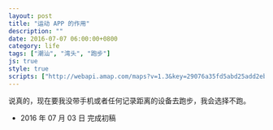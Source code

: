 ```yaml
---
layout: post
title: "运动 APP 的作用"
description: ""
date: 2016-07-07 06:00:00+0800
category: life
tags: ["潮汕", "湾头", "跑步"]
js: true
style: true
scripts: ["http://webapi.amap.com/maps?v=1.3&key=29076a35fd5abd25add2eb561488a73f"]
---
```

说真的，现在要我没带手机或者任何记录距离的设备去跑步，我会选择不跑。

<div id="map"></div>

* 2016 年 07 月 03 日 完成初稿

<!--<style>
#map {
    width: 100%;
    height: 0;
    padding-bottom: 70%
}
#map .amap-copyright, .amap-logo {
    z-index: 0;
}
#map a:after {
    display: none
}
#map .marker-circle{
    width: 9px;
    height: 9px;
    border: 3px solid #fff;
    border-radius: 99em;
    box-shadow: 1px 1px 0 rgba(0,0,0,.4);
}
#map .marker-circle.green{
    background-color: #60AB43;
}
#map .marker-circle.red{
    background-color: #f80000;
}
#map .marker-circle.black{
    background-color: #000000;
}
#map .running-distance{
   background-color: #000;
   font-size: 10px;
   font-family: 'AlternateBoldFont', 'MHei PRC Bold';
   color: #fff;
   width: 45px;
   height: 24px;
   line-height: 24px;
   text-align: right;
   border-top-left-radius: 12px;
   border-bottom-left-radius: 12px;
   position: relative;
             white-space: nowrap;
}
#map .running-distance:after{
   content: "";
   right: -24px;
   top: 0;
   position: absolute;
   height: 0;
   width: 0;
   border: 12px solid transparent;
   border-left-color: #000;
}
#map .running-distance .running-number{
   color: #83DD00;
}
</style> -->
<!--<script>
var map = new AMap.Map('map', {
    resizeEnable: true,
    center: [116.811, 23.4778],
    zoom: 16
});

var lineArr = [
  [116.81176496631362, 23.47779825133945],
  [116.81162117314459, 23.47778949913168],
  [116.81152531234700, 23.47780666557873],
  [116.81139549962531, 23.47781488980439],
  [116.81125570102098, 23.47782413099915],
  [116.81115584628184, 23.47785530461918],
  [116.81107196385182, 23.47781544621829],
  [116.81095612707688, 23.47777664258161],
  [116.81082631226239, 23.47777186479748],
  [116.81071646933687, 23.47777705318575],
  [116.81057667003850, 23.47780029370177],
  [116.81047681296609, 23.47781346508567],
  [116.81041689145731, 23.47771156098154],
  [116.81030704579251, 23.47768674674622],
  [116.81017723109242, 23.47770596905924],
  [116.81006738594770, 23.47769615531745],
  [116.80996752628475, 23.47768332422063],
  [116.80984769554182, 23.47768452771774],
  [116.80984769554182, 23.47768452771774],
  [116.80976781421286, 23.47777666895161],
  [116.80976182854499, 23.47786668472074],
  [116.80976182854499, 23.47786668472074],
  [116.80970790987975, 23.47794878121060],
  [116.80969293686124, 23.47803881217885],
  [116.80969793669969, 23.47814381023175],
  [116.80969793669969, 23.47814381023175],
  [116.80979180967179, 23.47822365608829],
  [116.80987769199595, 23.47827651367657],
  [116.80999752450617, 23.47830331184813],
  [116.80999752450617, 23.47830331184813],
  [116.81009738365776, 23.47830914245168],
  [116.81020722894020, 23.47832195631508],
  [116.81025716424116, 23.47841487700929],
  [116.81024718507372, 23.47851690029669],
  [116.81024219810604, 23.47860791438970],
  [116.81020725438748, 23.47871098022514],
  [116.81020725438748, 23.47871098022514],
  [116.81017730396682, 23.47882003789368],
  [116.81024221760043, 23.47890593261453],
  [116.81024221760043, 23.47890593261453],
  [116.81033309078050, 23.47893777970766],
  [116.81043195239846, 23.47896861296715],
  [116.81052681979151, 23.47900345312821],
  [116.81062668076682, 23.47905128539114],
  [116.81072154764452, 23.47908312505889],
  [116.81077647544005, 23.47917703674500],
  [116.81073653916705, 23.47928011136325],
  [116.81069160998514, 23.47938319448405],
  [116.81062271321140, 23.47946031697208],
  [116.81059675601107, 23.47954936671446],
  [116.81062272544412, 23.47964732821733],
  [116.81070661158944, 23.47973418996042],
  [116.81079648598713, 23.47977403850485],
  [116.81091232065432, 23.47977584013174],
  [116.81102615795190, 23.47977764496641],
  [116.81113600095121, 23.47978245663211],
  [116.81123985280291, 23.47979427882534],
  [116.81133571732408, 23.47982711585191],
  [116.81133571732408, 23.47982711585191],
  [116.81134570919190, 23.47992210433508],
  [116.81136568664324, 23.48001607555182],
  [116.81138566389168, 23.48010704657254],
  [116.81138566389168, 23.48010704657254],
  [116.81143060745995, 23.48023197658465],
  [116.81152946402710, 23.48021380511060],
  [116.81152946402710, 23.48021380511060],
  [116.81162532566630, 23.48020963948109],
  [116.81172518139037, 23.48020546680476],
  [116.81184900271641, 23.48020725287953],
  [116.81184900271641, 23.48020725287953],
  [116.81196483698696, 23.48023405402684],
  [116.81207068511398, 23.48025487191441],
  [116.81218452062321, 23.48026267499839],
  [116.81229436172517, 23.48027048481762],
  [116.81238423376224, 23.48031033105651],
  [116.81241419674734, 23.48041028489590],
  [116.81244415893336, 23.48049823800170],
  [116.81250407698427, 23.48057813850155],
  [116.81262390434858, 23.48060693162266],
  [116.81262390434858, 23.48060693162266],
  [116.81271377742125, 23.48066977874198],
  [116.81277868923696, 23.48076967144306],
  [116.81285358463228, 23.48084254506420],
  [116.81296941953906, 23.48090734662263],
  [116.81306827694134, 23.48093917573046],
  [116.81316713373550, 23.48096400428323],
  [116.81321307298963, 23.48106492977802],
  [116.81315316750214, 23.48116704055658],
  [116.81309925259501, 23.48126014026989],
  [116.81303834879205, 23.48136725295604],
  [116.81302337719191, 23.48146628485103],
  [116.81300740731130, 23.48156931870519],
  [116.81300740731130, 23.48156931870519],
  [116.81307331521036, 23.48163620736343],
  [116.81318315811619, 23.48169501861694],
  [116.81318315811619, 23.48169501861694],
  [116.81328301274731, 23.48171184476956],
  [116.81339285268598, 23.48173065338454],
  [116.81350269420767, 23.48177646336925],
  [116.81361253365147, 23.48179327151539],
  [116.81372237304554, 23.48181207960068],
  [116.81382222810895, 23.48184790605255],
  [116.81393206546116, 23.48184071231843],
  [116.81404190485910, 23.48186752035635],
  [116.81416172864120, 23.48188431003527],
  [116.81428754208996, 23.48188208784570],
  [116.81440137394611, 23.48189288735773],
  [116.81453118239840, 23.48191165887933],
  [116.81461506096771, 23.48196151327545],
  [116.81467098274801, 23.48203741858133],
  [116.81467098274801, 23.48203741858133],
  [116.81478081934384, 23.48203922405569],
  [116.81489065688162, 23.48205803033302],
  [116.81489065688162, 23.48205803033302],
  [116.81501048026027, 23.48209081950994],
  [116.81512530743613, 23.48207061435220],
  [116.81522016312714, 23.48203244351735],
  [116.81522016312714, 23.48203244351735],
  [116.81530003797792, 23.48194629648242],
  [116.81539988426296, 23.48188211504316],
  [116.81550971655017, 23.48183491664066],
  [116.81550971655017, 23.48183491664066],
  [116.81558959304881, 23.48177877099725],
  [116.81560955745341, 23.48169273044427],
  [116.81558958069374, 23.48158976014929],
  [116.81552966567925, 23.48151486266821],
  [116.81545976525810, 23.48143498263790],
  [116.81539985059611, 23.48136708544437],
  [116.81538386766604, 23.48126210782234],
  [116.81534991302296, 23.48117816340546],
  [116.81528999670243, 23.48108626470689],
  [116.81525004947613, 23.48097932954756],
  [116.81521010203184, 23.48086939417698],
  [116.81520011082004, 23.48077540643697],
  [116.81528997068442, 23.48068824145590],
  [116.81538982129894, 23.48069006380158],
  [116.81546970753713, 23.48078092682319],
  [116.81549966837595, 23.48086887858236],
  [116.81552962952949, 23.48096183061144],
  [116.81556957536206, 23.48104976451991],
  [116.81560552814878, 23.48115270639382],
  [116.81564347680838, 23.48123864368859],
  [116.81567343790394, 23.48133159561723],
  [116.81563949548696, 23.48143266203700],
  [116.81552966411036, 23.48149086128511],
  [116.81543979506053, 23.48143301810578],
  [116.81537988012082, 23.48136112066505],
  [116.81533993333584, 23.48126018593876],
  [116.81530997171289, 23.48116123352185],
  [116.81525504632086, 23.48104532450987],
  [116.81521010601958, 23.48093039773959],
  [116.81518613446994, 23.48081743375622],
  [116.81524004748343, 23.48072033216902],
  [116.81535387520577, 23.48069112787327],
  [116.81545972028309, 23.48074694262518],
  [116.81548968269485, 23.48085889579543],
  [116.81548968269485, 23.48085889579543],
  [116.81552962992171, 23.48096783096136],
  [116.81556957647334, 23.48106676550930],
  [116.81559953714104, 23.48115271708082],
  [116.81563948352436, 23.48124965145287],
  [116.81566944553670, 23.48135660419131],
  [116.81560954071864, 23.48143671571147],
  [116.81550969131679, 23.48144889446456],
  [116.81541982224267, 23.48139105125849],
  [116.81541982224267, 23.48139105125849],
  [116.81533993595072, 23.48130018825537],
  [116.81528501182329, 23.48120328038843],
  [116.81522409609336, 23.48109838266149],
  [116.81518614584485, 23.48099144391741],
  [116.81517016234497, 23.48087846573195],
  [116.81518613159355, 23.48077343118057],
  [116.81525003130267, 23.48070131329017],
  [116.81536985108229, 23.48068809924913],
  [116.81542976603042, 23.48075999675989],
  [116.81544974198340, 23.48084996644643],
  [116.81547570927603, 23.48094492573227],
  [116.81551365950548, 23.48105386445354],
  [116.81555959733862, 23.48115678854783],
  [116.81561951226378, 23.48123068598188],
  [116.81563948914612, 23.48133565643218],
  [116.81557958456553, 23.48141976816203],
  [116.81547973708456, 23.48146194860722],
  [116.81538986973906, 23.48143110692560],
  [116.81535990702523, 23.48131515356661],
  [116.81532994593343, 23.48122420162855],
  [116.81528999905584, 23.48112226679997],
  [116.81523008275160, 23.48103136810533],
  [116.81520012180268, 23.48094341625747],
  [116.81518014506241, 23.48084244587235],
  [116.81519012339849, 23.48073942208580],
  [116.81528996944236, 23.48066924034085],
  [116.81540979157553, 23.48069302840741],
  [116.81547569868610, 23.48078291626349],
  [116.81551364845799, 23.48088485459848],
  [116.81554959996443, 23.48096779535445],
  [116.81558954676679, 23.48107073012469],
  [116.81558955336909, 23.48117173599471],
  [116.81560553573163, 23.48126871312230],
  [116.81562950616396, 23.48136667604057],
  [116.81562950616396, 23.48136667604057],
  [116.81557459414923, 23.48145177891310],
  [116.81544478921204, 23.48145801065302],
  [116.81534992694725, 23.48139117574021],
  [116.81531597215773, 23.48130523120619],
  [116.81526004931028, 23.48120532492502],
  [116.81523008713160, 23.48109837200418],
  [116.81520012441760, 23.48098341859035],
  [116.81517016345632, 23.48089546672509],
  [116.81515617703302, 23.48078348503035],
  [116.81522007559168, 23.48069336611062],
  [116.81530994000758, 23.48067620520796],
  [116.81540979307906, 23.48071602975645],
  [116.81545972525120, 23.48082294707503],
  [116.81548968596334, 23.48090889871661],
  [116.81554460921922, 23.48099480583073],
  [116.81557457022386, 23.48108575771081],
  [116.81558955376131, 23.48117773634302],
  [116.81562950093441, 23.48128667141213],
  [116.81560953725403, 23.48138371265082],
  [116.81553964638677, 23.48144884106009],
  [116.81543979761003, 23.48147202035585],
  [116.81534992799321, 23.48140717666441],
  [116.81529001101904, 23.48130527741409],
  [116.81525505697662, 23.48120833398217],
  [116.81524007291333, 23.48110935488049],
  [116.81522009605330, 23.48100638441098],
  [116.81518014918090, 23.48090544955386],
  [116.81515617788287, 23.48079648579143],
  [116.81518612740970, 23.48070942742973],
  [116.81529995358166, 23.48065522174772],
  [116.81541478376796, 23.48068801922069],
  [116.81545972224419, 23.48077694438259],
  [116.81549966798373, 23.48086287823168],
  [116.81551365375293, 23.48096585932649],
  [116.81554461346825, 23.48105980961630],
  [116.81558955186560, 23.48114873465913],
  [116.81560952790619, 23.48124070437484],
  [116.81563949012666, 23.48135065729970],
  [116.81557958593831, 23.48144076937421],
  [116.81548972400903, 23.48149093248320],
  [116.81537988633117, 23.48145612615135],
  [116.81531996983911, 23.48136122733595],
  [116.81532994776386, 23.48125220325170],
  [116.81528500790093, 23.48114327690528],
  [116.81524006931781, 23.48105435168114],
  [116.81522009245778, 23.48095138120436],
  [116.81518014617374, 23.48085944686627],
  [116.81518613048220, 23.48075643018477],
  [116.81526001472831, 23.48067629405741],
  [116.81535986518750, 23.48067511626672],
  [116.81545971949865, 23.48073494192190],
  [116.81548968145283, 23.48083989468454],
  [116.81551365139963, 23.48092985722619],
  [116.81553961965035, 23.48103981735398],
  [116.81557956501995, 23.48112075084161],
  [116.81560553200558, 23.48121170981823],
  [116.81563948705430, 23.48130365458052],
  [116.81558956807729, 23.48139674902444],
  [116.81547973623474, 23.48144894785724],
  [116.81537988450076, 23.48142812453553],
  [116.81531996931612, 23.48135322687341],
  [116.81529000794652, 23.48125827469216],
  [116.81527003208076, 23.48117030512660],
  [116.81524007134438, 23.48108535348489],
  [116.81520012507133, 23.48099341917325],
  [116.81517016326021, 23.48089246654986],
  [116.81517016326021, 23.48089246654986],
  [116.81515617781749, 23.48079548573289],
  [116.81522407027117, 23.48070335959263],
  [116.81532991069810, 23.48068517018707],
  [116.81532991069810, 23.48068517018707],
  [116.81540979510554, 23.48074703157365],
  [116.81544474946649, 23.48084997534210],
  [116.81547570992973, 23.48095492631566],
  [116.81547570992973, 23.48095492631566],
  [116.81551365924400, 23.48104986422072],
  [116.81555959609659, 23.48113778744420],
  [116.81555959609659, 23.48113778744420],
  [116.81560553377055, 23.48123871138383],
  [116.81563948908075, 23.48133465637434],
  [116.81559955459474, 23.48141973254208],
  [116.81548972126343, 23.48144893006099],
  [116.81538387766795, 23.48141511667191],
  [116.81533993719280, 23.48131918935505],
  [116.81530997570061, 23.48122223706162],
  [116.81527002913899, 23.48112530251277],
  [116.81525005202568, 23.48101833182034],
  [116.81519013510024, 23.48091843255631],
  [116.81517015861871, 23.48082146239931],
  [116.81517015861871, 23.48082146239931],
  [116.81522007761822, 23.48072436792873],
  [116.81531593156178, 23.48068419501327],
  [116.81539980954301, 23.48073904889056],
  [116.81544974119896, 23.48083796574474],
  [116.81547570862233, 23.48093492514875],
  [116.81551365734828, 23.48102086253206],
  [116.81556957908812, 23.48110676783583],
  [116.81560553174410, 23.48120770958620],
  [116.81564348112275, 23.48130464751171],
  [116.81556959856835, 23.48140478510387],
  [116.81545976493123, 23.48142998234930],
  [116.81535991029384, 23.48136515645853],
  [116.81533993392418, 23.48126918646018],
  [116.81529998777114, 23.48117825228136],
  [116.81526004146555, 23.48108531795440],
  [116.81522408909845, 23.48099137643223],
  [116.81519013411963, 23.48090343168047],
  [116.81518613420846, 23.48081343352217],
  [116.81522407190548, 23.48072836105862],
  [116.81531992597455, 23.48069018825563],
  [116.81541977935930, 23.48073501308330],
  [116.81544974100285, 23.48083496556928],
  [116.81544974100285, 23.48083496556928],
  [116.81549967282109, 23.48093688255351],
  [116.81552963456296, 23.48103883509856],
  [116.81552963456296, 23.48103883509856],
  [116.81555959583511, 23.48113378721180],
  [116.81560553285537, 23.48122471057215],
  [116.81561951860462, 23.48132769159977],
  [116.81554463562871, 23.48139882927166],
  [116.81542980989434, 23.48143103578002],
  [116.81533994065754, 23.48137219242011],
  [116.81530997877313, 23.48126923978572],
  [116.81528001668030, 23.48116328695162],
  [116.81524007029840, 23.48106935255408],
  [116.81520012343699, 23.48096841771576],
  [116.81518014754658, 23.48088044809355],
  [116.81515617716376, 23.48078548514745],
  [116.81522406987894, 23.48069735924068],
  [116.81534987994505, 23.48067213386979],
  [116.81542976478839, 23.48074099564659],
  [116.81544974087211, 23.48083296545230],
  [116.81544974087211, 23.48083296545230],
  [116.81548968759759, 23.48093390017600],
  [116.81552963325557, 23.48101883393381],
  [116.81557457100830, 23.48109775840869],
  [116.81557457100830, 23.48109775840869],
  [116.81560553050208, 23.48118870848381],
  [116.81564347929240, 23.48127664589046],
  [116.81563949130330, 23.48136865834033],
  [116.81556960092168, 23.48144078718223],
  [116.81545976721924, 23.48146498436882],
  [116.81535392220798, 23.48141016972616],
  [116.81529999633496, 23.48130925987441],
  [116.81529000533160, 23.48121827237339],
  [116.81527002822376, 23.48111130169904],
  [116.81524006742200, 23.48102534999265],
  [116.81521010575808, 23.48092639750612],
  [116.81519012967428, 23.48083542770638],
  [116.81522407275531, 23.48074136182062],
  [116.81531992597455, 23.48069018825563],
  [116.81541977785579, 23.48071201173482],
  [116.81547969269799, 23.48078290914535],
  [116.81554460144027, 23.48087579888617],
  [116.81557456211806, 23.48096175048854],
  [116.81562948518047, 23.48104565741935],
  [116.81566943069798, 23.48112959103380],
  [116.81567942217275, 23.48122857895920],
  [116.81561951814703, 23.48132069119475],
  [116.81553964154934, 23.48137483678687],
  [116.81541982185044, 23.48138505091184],
  [116.81536989076270, 23.48129513462848],
  [116.81531996022935, 23.48121421882380],
  [116.81529998326045, 23.48110924827311],
  [116.81525504501340, 23.48102532334529],
  [116.81522009095421, 23.48092837986227],
  [116.81522009095421, 23.48092837986227],
  [116.81518613571203, 23.48083643486766],
  [116.81518613571203, 23.48083643486766],
  [116.81523006392432, 23.48074335128051],
  [116.81531992656288, 23.48069918878363],
  [116.81541478670962, 23.48073302185976],
  [116.81549966419230, 23.48080487483938],
  [116.81554460268228, 23.48089479999618],
  [116.81558954166799, 23.48099272558245],
  [116.81562948792595, 23.48108765986329],
  [116.81565944994232, 23.48119461262787],
  [116.81566944115698, 23.48128960031470],
  [116.81558956683526, 23.48137774792666],
  [116.81546974741315, 23.48139096230350],
  [116.81538986150220, 23.48130509964249],
  [116.81533992980573, 23.48120618280807],
  [116.81528999925196, 23.48112526697432],
  [116.81524006879484, 23.48104635121546],
  [116.81521010785001, 23.48095839937329],
  [116.81517016149513, 23.48086546497224],
  [116.81517015548081, 23.48077345958963],
  [116.81525003058357, 23.48069031264485],
  [116.81535387435595, 23.48067812711044],
  [116.81545971884495, 23.48072494133569],
  [116.81549966451914, 23.48080987513199],
  [116.81554959571541, 23.48090279156120],
  [116.81558954114503, 23.48098472511614],
  [116.81558954114503, 23.48098472511614],
  [116.81560951770858, 23.48108469531657],
  [116.81564946330214, 23.48116962899528],
  [116.81567942478750, 23.48126858127742],
  [116.81563949104184, 23.48136465810911],
  [116.81554463647852, 23.48141183002247],
  [116.81554463647852, 23.48141183002247],
  [116.81543979211880, 23.48138801550711],
  [116.81535990754820, 23.48132315402953],
  [116.81533993170152, 23.48123518448983],
  [116.81530997066695, 23.48114523259260],
  [116.81526003989660, 23.48106131655806],
  [116.81522009291540, 23.48095838161269],
  [116.81518613695411, 23.48085543597864],
  [116.81521009431788, 23.48075138727182],
  [116.81530994092279, 23.48069020602950],
  [116.81540979262147, 23.48070902934595],
  [116.81547569881684, 23.48078491638059],
  [116.81551963816527, 23.48086484274951],
  [116.81554959976832, 23.48096479517950],
  [116.81557456813204, 23.48105375584889],
  [116.81561950598834, 23.48113468041003],
  [116.81567343117094, 23.48122858965197],
  [116.81567942831742, 23.48132258440376],
  [116.81560554396822, 23.48139472041128],
  [116.81560554396822, 23.48139472041128],
  [116.81550968817899, 23.48140089169354],
  [116.81539984968090, 23.48135308463499],
  [116.81535990356051, 23.48126215049767],
  [116.81535990356051, 23.48126215049767],
  [116.81531596359393, 23.48117422361247],
  [116.81528999624483, 23.48107926429971],
  [116.81528999624483, 23.48107926429971],
  [116.81525004999912, 23.48098733001393],
  [116.81519013385814, 23.48089943144686],
  [116.81518014264361, 23.48080544370781],
  [116.81524004748343, 23.48072033216902],
  [116.81535387481355, 23.48068512752122],
  [116.81545972087142, 23.48075594315253],
  [116.81548968321781, 23.48086689626303],
  [116.81550965967752, 23.48096486638808],
  [116.81554960506324, 23.48104579989919],
  [116.81559953576829, 23.48113171586089],
  [116.81559953576829, 23.48113171586089],
  [116.81564946755111, 23.48123463276627],
  [116.81565945929007, 23.48133762091229],
  [116.81559955387567, 23.48140873190691],
  [116.81548971910618, 23.48141592815623],
  [116.81539985059611, 23.48136708544437],
  [116.81535990369125, 23.48126415061354],
  [116.81531596398617, 23.48118022396076],
  [116.81528500417470, 23.48108627359200],
  [116.81522409020980, 23.48100837742290],
  [116.81519013496948, 23.48091643243955],
  [116.81519013496948, 23.48091643243955],
  [116.81518613388160, 23.48080843322958],
  [116.81523006242075, 23.48072034993228],
  [116.81532991122107, 23.48069317065645],
  [116.81532991122107, 23.48069317065645],
  [116.81541977922856, 23.48073301296607],
  [116.81546970962897, 23.48081292869631],
  [116.81550965562460, 23.48090286276980],
  [116.81554460895774, 23.48099080559760],
  [116.81556957823832, 23.48109376707994],
  [116.81558955487259, 23.48119473732963],
  [116.81563948515858, 23.48127465290132],
  [116.81559955113013, 23.48136672948027],
  [116.81548971864859, 23.48140892775202],
  [116.81538986607823, 23.48137510369118],
  [116.81534991923331, 23.48127316891406],
  [116.81528501156180, 23.48119928015636],
  [116.81525505004710, 23.48110232782615],
  [116.81522009644553, 23.48101238476056],
  [116.81520011971074, 23.48091141438969],
  [116.81519012751698, 23.48080242577564],
  [116.81524004663359, 23.48070733140668],
  [116.81524004663359, 23.48070733140668],
  [116.81534988014116, 23.48067513404587],
  [116.81542976393858, 23.48072799488459],
  [116.81547570090866, 23.48081691825355],
  [116.81550965627829, 23.48091286335373],
  [116.81553961768927, 23.48100981560669],
  [116.81556957863053, 23.48109976742884],
  [116.81561950879922, 23.48117768290722],
  [116.81563948600839, 23.48128765365420],
  [116.81562950753673, 23.48138767725417],
  [116.81562951348536, 23.48147868250657],
  [116.81565947497874, 23.48157763475725],
  [116.81567346111008, 23.48168661607278],
  [116.81569942832448, 23.48178157518065],
  [116.81581924711662, 23.48176436022255],
  [116.81589912308988, 23.48170521408075],
  [116.81588913085994, 23.48159422555425],
  [116.81583919989023, 23.48150130942785],
  [116.81581922384558, 23.48140833974472],
  [116.81579924759953, 23.48131236987173],
  [116.81580323414221, 23.48119835613083],
  [116.81583917308967, 23.48109128569125],
  [116.81579922668200, 23.48099235128650],
  [116.81574929512969, 23.48089143456313],
  [116.81570435741673, 23.48081151011121],
  [116.81563944999029, 23.48073662155352],
  [116.81556954967206, 23.48065674154400],
  [116.81551961848916, 23.48056382509853],
  [116.81548965726618, 23.48046987295909],
  [116.81552959076573, 23.48036879579997],
  [116.81551360825614, 23.48026981842611],
  [116.81546966798884, 23.48017589116218],
  [116.81540975196162, 23.48008699261870],
  [116.81540974549013, 23.47998798672727],
  [116.81540974549013, 23.47998798672727],
  [116.81535981302244, 23.47987706902237],
  [116.81531587370922, 23.47979914257911],
  [116.81526993722734, 23.47971921953621],
  [116.81526993722734, 23.47971921953621],
  [116.81531586285800, 23.47963313263211],
  [116.81529987977900, 23.47952615463849],
  [116.81522997815804, 23.47943127328775],
  [116.81514010841299, 23.47936842929661],
  [116.81511014690385, 23.47927247674121],
  [116.81509516294149, 23.47917549748596],
  [116.81506420205528, 23.47906654587308],
  [116.81502026217109, 23.47898261881007],
  [116.81497033100464, 23.47889570216599],
  [116.81497033100464, 23.47889570216599],
  [116.81491041515412, 23.47881580362643],
  [116.81491040927074, 23.47872579812435],
  [116.81487046307630, 23.47863786360244],
  [116.81485048702902, 23.47854889356709],
  [116.81481053988584, 23.47844695813111],
  [116.81482051879655, 23.47835193457131],
  [116.81479055708851, 23.47825498169954],
  [116.81474062517309, 23.47815906426129],
  [116.81471066395430, 23.47807011182912],
  [116.81470067267301, 23.47797612368420],
  [116.81470066672425, 23.47788511802297],
  [116.81464075038495, 23.47780121890997],
  [116.81459081803681, 23.47770030100074],
  [116.81457683293823, 23.47761032011507],
  [116.81453089487071, 23.47751339532110],
  [116.81448096270587, 23.47741647755033],
  [116.81450092650250, 23.47731643593236],
  [116.81447096478932, 23.47722148292641],
  [116.81440106366313, 23.47714660177127],
  [116.81435113290884, 23.47707268532130],
  [116.81431118606997, 23.47697974998799],
  [116.81428721513149, 23.47688078602750],
  [116.81423129238838, 23.47679487928478],
  [116.81417137486115, 23.47669897889797],
  [116.81405155298623, 23.47671119097365],
  [116.81396168833830, 23.47674935174528],
  [116.81386183785675, 23.47678052952861],
  [116.81375200169289, 23.47680772447199],
  [116.81365215168601, 23.47685090271553],
  [116.81355230133425, 23.47689108062176],
  [116.81345644463363, 23.47692625105748],
  [116.81337257051996, 23.47696640067220],
  [116.81325873888825, 23.47698560131511],
  [116.81315289365141, 23.47697878614160],
  [116.81309896723333, 23.47689587519153],
  [116.81306301249259, 23.47678293085893],
  [116.81304303578270, 23.47669195996982],
  [116.81301307387750, 23.47660400670639],
  [116.81301307387750, 23.47660400670639],
  [116.81301306766593, 23.47650900062887],
  [116.81301306165055, 23.47641699473225],
  [116.81300306939831, 23.47631200543818],
  [116.81296911220601, 23.47620705799649],
  [116.81296911220601, 23.47620705799649],
  [116.81293815054985, 23.47610110522738],
  [116.81290818709213, 23.47599015036264],
  [116.81284726950526, 23.47588925014161],
  [116.81280332792448, 23.47580132108701],
  [116.81278335100330, 23.47570834987562],
  [116.81274839587148, 23.47561440469877],
  [116.81269347017901, 23.47552549462520],
  [116.81269347017901, 23.47552549462520],
  [116.81266350758762, 23.47542954054953],
  [116.81262356032076, 23.47534560462678],
  [116.81258760707908, 23.47525966158531],
  [116.81255764437235, 23.47516270736300],
  [116.81251969275834, 23.47505776648864],
  [116.81253366553965, 23.47495273523571],
  [116.81248872513018, 23.47486380753751],
  [116.81240384395247, 23.47479295043358],
  [116.81234392560800, 23.47471004905022],
  [116.81233393331595, 23.47460605949173],
  [116.81232893311535, 23.47449206057885],
  [116.81231394859635, 23.47439608019512],
  [116.81229397165139, 23.47430510880102],
  [116.81227399326154, 23.47419213591643],
  [116.81223005017090, 23.47408720514511],
  [116.81217412573636, 23.47400229646277],
  [116.81215414828885, 23.47390432450803],
  [116.81213816426001, 23.47379434479820],
  [116.81209422218497, 23.47370641503064],
  [116.81203430321567, 23.47361851290594],
  [116.81199435522043, 23.47352957606196],
  [116.81199435522043, 23.47352957606196],
  [116.81188451351528, 23.47352076559385],
  [116.81178066662497, 23.47356794837862],
  [116.81167481949592, 23.47357013138934],
  [116.81155898689222, 23.47357733178753],
  [116.81155898689222, 23.47357733178753],
  [116.81144515184819, 23.47359452920788],
  [116.81131533979871, 23.47361575419156],
  [116.81121548574397, 23.47365592868520],
  [116.81110963879840, 23.47367611195452],
  [116.81098581679269, 23.47368732527449],
  [116.81088096768229, 23.47370250609672],
  [116.81079009921743, 23.47372966360946],
  [116.81067626309047, 23.47375286000829],
  [116.81057640644777, 23.47377003189616],
  [116.81046256964019, 23.47378922761975],
  [116.81037070108830, 23.47380338532384],
  [116.81024188360814, 23.47379960461843],
  [116.81013703386982, 23.47382578488192],
  [116.81001720616422, 23.47386799149649],
  [116.80992134214259, 23.47387615488528],
  [116.80982248283715, 23.47389432387240],
  [116.80970764612283, 23.47391652003290],
  [116.80959780195448, 23.47393570731376],
  [116.80948795717657, 23.47394889398133],
  [116.80937311957486, 23.47396808927317],
  [116.80926826663850, 23.47397026634892],
  [116.80916840678057, 23.47397643508872],
  [116.80905856055585, 23.47398062032468],
  [116.80894871443633, 23.47398980568355],
  [116.80884885412237, 23.47399797399336],
  [116.80874899395059, 23.47401114246148],
  [116.80864913392027, 23.47402931108701],
  [116.80854927638589, 23.47408848228674],
  [116.80846939112661, 23.47414962003941],
  [116.80838950574727, 23.47421075767188],
  [116.80831361459408, 23.47426988838133],
  [116.80831361459408, 23.47426988838133],
  [116.80821974880961, 23.47433904963160],
  [116.80812987702200, 23.47440320372598],
  [116.80804999132461, 23.47446734104417],
  [116.80794014600140, 23.47452052732686],
  [116.80785027340593, 23.47457968061193],
  [116.80777038695275, 23.47463881717165],
  [116.80770048819259, 23.47472093857596],
  [116.80760562227864, 23.47478409998229],
  [116.80753672094778, 23.47485121851149],
  [116.80753672094778, 23.47485121851149],
  [116.80744085517927, 23.47490038034270],
  [116.80732102211043, 23.47495258177383],
  [116.80732102211043, 23.47495258177383],
  [116.80721716596260, 23.47498875552740],
  [116.80712529488143, 23.47504891091706],
  [116.80705139935490, 23.47511103668933],
  [116.80705139935490, 23.47511103668933],
  [116.80696551932158, 23.47516318140166],
  [116.80689661758015, 23.47523729952416],
  [116.80682172274193, 23.47529442627023],
  [116.80674183519658, 23.47536156174895],
  [116.80674183519658, 23.47536156174895],
  [116.80666194673788, 23.47541669631389],
  [116.80657207168383, 23.47547284716353],
  [116.80657207168383, 23.47547284716353],
  [116.80648219692486, 23.47553599830982],
  [116.80640230902918, 23.47560613343902],
  [116.80640230902918, 23.47560613343902],
  [116.80631742712268, 23.47566727599988],
  [116.80625251813896, 23.47572638572245],
  [116.80614266805368, 23.47576656732141],
  [116.80605279178864, 23.47581871697613],
  [116.80595292968077, 23.47588588366643],
  [116.80590300283681, 23.47598497117700],
  [116.80597291379522, 23.47605086189476],
  [116.80607278325772, 23.47609670248389],
  [116.80617265303879, 23.47615054339002],
  [116.80625654445508, 23.47621041054035],
  [116.80636240685365, 23.47628024232609],
  [116.80647226279483, 23.47633706652152],
  [116.80654616683479, 23.47639194918798],
  [116.80654616683479, 23.47639194918798],
  [116.80665202730236, 23.47644177907929],
  [116.80673691596373, 23.47649264321148],
  [116.80683179122427, 23.47654749106319],
  [116.80683179122427, 23.47654749106319],
  [116.80692167287692, 23.47659934675312],
  [116.80702154113993, 23.47665618617370],
  [116.80712140828844, 23.47669902450701],
  [116.80722127595924, 23.47675286334964],
  [116.80732114277875, 23.47679670136315],
  [116.80741102356006, 23.47684855620117],
  [116.80751088974579, 23.47688839359828],
  [116.80759078484445, 23.47695526560216],
  [116.80768066652645, 23.47702812130667],
  [116.80776056142682, 23.47709599310891],
  [116.80776056142682, 23.47709599310891],
  [116.80781049826153, 23.47717791541887],
  [116.80789538524719, 23.47723277789787],
  [116.80798027287936, 23.47729964099632],
  [116.80806016836532, 23.47738351333923],
  [116.80813007697888, 23.47745940169277],
  [116.80820997099285, 23.47752427260719],
  [116.80827987855622, 23.47758715994107],
  [116.80835977332426, 23.47766703156508],
  [116.80843966757894, 23.47774090269025],
  [116.80852954838980, 23.47782275748164],
  [116.80860944219283, 23.47789362816010],
  [116.80869531851991, 23.47782648008084],
  [116.80873925167727, 23.47773840091217],
  [116.80881913679244, 23.47768126330331],
  [116.80889302863400, 23.47760113420194],
  [116.80897890477054, 23.47753798591330],
  [116.80905878979331, 23.47748484820026],
  [116.80914866067177, 23.47743069348747],
  [116.80921855752466, 23.47734857053676],
  [116.80921855752466, 23.47734857053676],
  [116.80927846919138, 23.47728046521932],
  [116.80938831556047, 23.47728528014403],
  [116.80938831556047, 23.47728528014403],
  [116.80947220275162, 23.47736014315589],
  [116.80952813054972, 23.47745705471255],
  [116.80959404235169, 23.47752494748590],
  [116.80968791491026, 23.47759579301025],
  [116.80977779130589, 23.47764164358423],
  [116.80988763786459, 23.47766445868261],
  [116.80999748381619, 23.47768127319859],
  [116.81009734296836, 23.47768710380686],
  [116.81021717305181, 23.47768389967560],
  [116.81033300966529, 23.47769770317484],
  [116.81042687746400, 23.47771454412922],
  [116.81053073207941, 23.47774936900282],
  [116.81064656923915, 23.47778117301636],
  [116.81064656923915, 23.47778117301636],
  [116.81075241976113, 23.47780299327777],
  [116.81085627196283, 23.47780981584046],
  [116.81097609988461, 23.47779760963240],
  [116.81097609988461, 23.47779760963240],
  [116.81107196332856, 23.47780744571935],
  [116.81118580104022, 23.47782025094812],
  [116.81128565854165, 23.47783207996013],
  [116.81138551456812, 23.47782390756415],
  [116.81149136095603, 23.47780272386843],
  [116.81162117438723, 23.47780850031697],
  [116.81172003228052, 23.47781533004556],
  [116.81183486817443, 23.47784113317507],
  [116.81194471166449, 23.47787594529989],
  [116.81204457040174, 23.47792577547016],
  [116.81207453374641, 23.47802872995899],
  [116.81203459722249, 23.47811480450821],
  [116.81203459722249, 23.47811480450821],
  [116.81209451553607, 23.47819270550778],
  [116.81206456495370, 23.47828476311759],
  [116.81206456495370, 23.47828476311759]
];
var lineArray = [];
var distance = 0;
var hundredpoints = [0];
var num = 1;
for (var i = 0; i < lineArr.length - 1; i++) {
    var point = new AMap.LngLat(lineArr[i][0], lineArr[i][1]);
    distance += point.distance(lineArr[i + 1]);
    if (distance > 100 * num) {
        num += 1;
        hundredpoints.push(i + 1);
    }
}
hundredpoints.push(lineArr.length-1);
for (var i = 0; i < hundredpoints.length - 1; i++) {
    lineArray[i] = [];
    for (var e = hundredpoints[i]; e <= hundredpoints[i + 1]; e++) {
        lineArray[i].push(lineArr[e]);
    }
}
var marker1 = new AMap.Marker({
    position: lineArr[0],
    zIndex: 11,
    offset: new AMap.Pixel(-8, -8),
    content: '<div class="marker-circle green"></div>'
});
marker1.setMap(map);
var marker2 = new AMap.Marker({
    position: lineArr[lineArr.length - 1],
    zIndex: 11,
    offset: new AMap.Pixel(-8, -8),
    content: '<div class="marker-circle red"></div>'
});
marker2.setMap(map);
var marker3 = new AMap.Marker({
    position: lineArr[lineArr.length - 1],
    zIndex: 10,
    offset: new AMap.Pixel(-64, -12),
    content: '<div class="running-distance"><span class="running-number">' + (distance/1000).toFixed(1) + '</span>公里</div>'
});
marker3.setMap(map);
var marker = new AMap.Marker({
    zIndex: 12,
    offset: new AMap.Pixel(-8, -8),
    content: '<div class="marker-circle black"></div>'
});
var polyline = new AMap.Polyline({
    map: map,
    path: lineArr,
    strokeColor: "#52EE06",
    strokeOpacity: 1,
    strokeWeight: 3,
    strokeStyle: "solid"
});
var runPolyline = new AMap.Polyline({
    map: map,
    strokeColor: "#52EE06",
    strokeOpacity: 1,
    strokeWeight: 3,
    strokeStyle: "solid",
});
runPolyline.setMap(map);
var i = 0;
var polylineLength = 0;
var line = [];
function drawline() {
    if (i < lineArray.length) {
        line = line.concat(lineArray[i]);
        runPolyline.setPath(line);
        marker.setPosition(lineArray[i][lineArray[i].length - 1]);
        //有错误
        //path = runPolyline.getLength();
        path = (i * 0.1).toFixed(1);
        marker3.setContent('<div class="running-distance"><span class="running-number">' + path + '</span>公里</div>');
        i++;
    } else {
        marker.hide();
        return;
    }
    setTimeout(drawline, 50)
}
map.on('click', function() {
    polyline.setOptions({
      strokeColor: "#000000",
      strokeOpacity: 0.2
    });
    marker.setMap(map);
    drawline();
});
</script>-->
